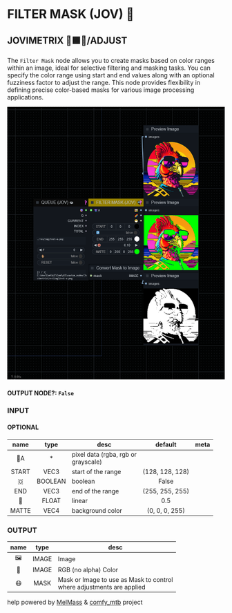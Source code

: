# FILTER MASK (JOV) 🤿

## JOVIMETRIX 🔺🟩🔵/ADJUST

The `Filter Mask` node allows you to create masks based on color ranges within an image, ideal for selective filtering and masking tasks. You can specify the color range using start and end values along with an optional fuzziness factor to adjust the range. This node provides flexibility in defining precise color-based masks for various image processing applications.

![FILTER MASK](https://raw.githubusercontent.com/Amorano/Jovimetrix-examples/master/node/FILTER%20MASK/FILTER%20MASK.png)

#### OUTPUT NODE?: `False`

### INPUT

#### OPTIONAL

name | type | desc | default | meta
:---:|:---:|---|:---:|---
👾A | * | pixel data (rgba, rgb or<br>grayscale) |  | 
START | VEC3 | start of the range | (128, 128, 128) | 
🇴 | BOOLEAN | boolean | False | 
END | VEC3 | end of the range | (255, 255, 255) | 
🛟 | FLOAT | linear | 0.5 | 
MATTE | VEC4 | background color | (0, 0, 0, 255) | 

### OUTPUT

name | type | desc
:---:|:---:|---
🖼️ | IMAGE | Image 
🌈 | IMAGE | RGB (no alpha) Color 
😷 | MASK | Mask or Image to use as Mask to control<br>where adjustments are applied 

help powered by [MelMass](https://github.com/melMass) & [comfy_mtb](https://github.com/melMass/comfy_mtb) project